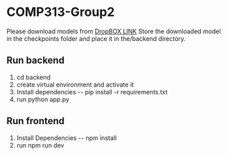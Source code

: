 # COMP313-Group2
Please download models from  [DropBOX LINK](https://www.dropbox.com/scl/fo/i35u2ubo8aa50kq46ks1i/h?rlkey=f6p5ijjhmzrujzved63sobd6t&dl=0)
Store the downloaded model in the checkpoints folder and place it in the/backend directory.
## Run backend
1. cd backend
2. create virtual environment and activate it
3. Install dependencies -- pip install -r requirements.txt
4. run python app.py

## Run frontend
1. Install Dependencies -- npm install
2. run npm run dev 
